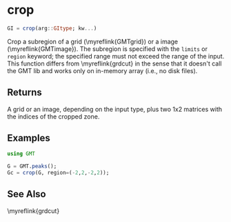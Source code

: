 # crop

```julia
GI = crop(arg::GItype; kw...)
```

Crop a subregion of a grid (\myreflink{GMTgrid}) or a image (\myreflink{GMTimage}). The subregion is
specified with the ``limits`` or ``region`` keyword; the specified range must not exceed the range of the input.
This function differs from \myreflink{grdcut} in the sense that it doesn't call the GMT lib and works only on
in-memory array (i.e., no disk files).

Returns
-------

A grid or an image, depending on the input type, plus two 1x2 matrices with the indices of the cropped zone.


Examples
--------

```julia
using GMT

G = GMT.peaks();
Gc = crop(G, region=(-2,2,-2,2));
```

See Also
--------

\myreflink{grdcut}
